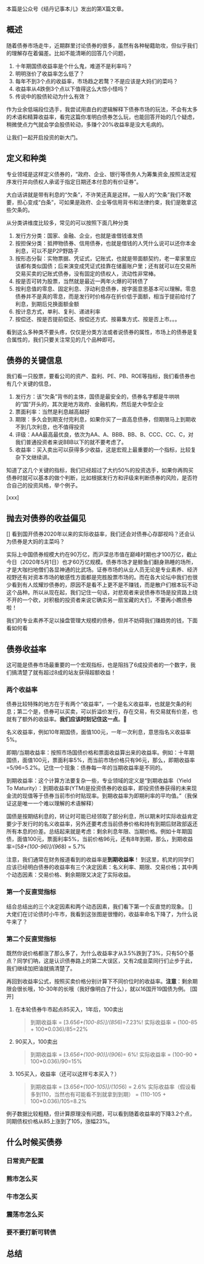 ```

```

本篇是公众号《结丹记事本儿》发出的第X篇文章。

## 概述
随着债券市场走牛，近期群里讨论债券的很多，虽然有各种秘籍助攻，但似乎我们的理解存在着偏差。比如不能清晰的回答几个问题，

1. 十年期国债收益率是个什么鬼，难道不是利率吗？
1. 明明涨价了收益率怎么低了？
1. 每年不到3个点的收益率，市场趋之若鹜？不是应该是大妈们的菜吗？
1. 收益率从4跌倒3个点以下值得这么大惊小怪吗？
1. 传说中的股债轮动为什么有效？

作为业余低端段位选手，我尝试用直白的逻辑解释下债券市场的玩法，不会有太多的术语和精算收益率，看完这篇你准明白债券怎么玩，也能回答开始的几个疑虑，稍微使点力气就会学会股债轮动，多赚个20%收益率是没大毛病的。

让我们一起开启投资的新大门。

## 定义和种类
专业领域是这样定义债券的，“政府、企业、银行等债务人为筹集资金,按照法定程序发行并向债权人承诺于指定日期还本付息的有价证券”。

大白话讲就是带有利息的“欠条”，不许笑还真是这样。一般人的“欠条”我们不敢要，担心变成“白条”，可如果是政府、企业等信用背书和法律约束，我们是敢拿这些欠条的。

从分类讲维度比较多，常见的可以按照下面几种分类

1. 发行方分类：国家、金融、企业，也就是谁借钱谁发债
1. 按担保分类：抵押物债券、信用债券，也就是借钱的人凭什么说可以还你本金利息，可以不是P2P野路子
1. 按形态分裂：实物票据、凭证式，记账式，也就是带面额契约，老一辈家里应该都有类似国债；后来演变成凭证式挂靠在储蓄账户里；还有就可以在交易所交易买卖的记账式债券，没有固定的债权人，流动性非常棒。
1. 按是否可转为股票，当然就是最近一两年火爆的可转债了
1. 按利息值的零息、固定利息、浮动利息债券，按字面意思基本可以理解。零息债券并不是真的零息，而是发行时价格存在折价低于面额，相当于提前给付了利息，到期后兑换面额金额
1. 按计息方式，单利、复利、递进利率
1. 按偿还、按是否提前偿还、按偿还方式、按募集方式、按是否上市。。。

看到这么多种类不要头疼，仅仅是分类方法或者说债券的属性，市场上的债券是复合属性的，我们只要关注常见的几个品种即可。

## 债券的关键信息
我们看一只股票，要看公司的资产、盈利、PE、PB、ROE等指标，我们看债券也有几个关键的信息，

1. 发行方：该“欠条”背书的主体，国债是最安全的，债券名字都是牛哄哄的“国”开头的，其次是地方政府、金融机构，然后是大中型企业
1. 票面利率：当然是利息越高越好
1. 期限：多久会到期支付完利息，如果你买了一直高息债券，但期限马上到期收不到几次利息，也不值得投资
1. 评级：AAA最高最优良，依次为AA、A、BBB、BB、B、CCC、CC、C，对我们普通投资者来说BBB以下的就不要考虑了。
1. 收益率：买入卖出可以获得多少收益，这是宏观上最重要的一个指标，比较复杂下文继续讲。

知道了这几个关键的指标，我们已经超过了大约50%的投资选手，如果你再购买债券时就可以基本的做个判断，比如根据发行方和评级来判断债券的风险，是否符合自己的投资风格，举个例子。

[xxx]

## 抛去对债券的收益偏见
[]
看到国开债券2020年以来的实际收益率，我们还会对债券心存鄙视吗？还会认为债券是大妈的主菜吗？

实际上中国债券规模大约在90万亿，而沪深总市值在巅峰时期也才100万亿，截止今日（2020年5月1日）也才60万亿规模。债券市场才是鲸鱼们翻身熟睡的场所，才是大咖扫地僧们各显神通的比武场。证券市场的从业人员无论是专业素养、经济视野还有对资本市场的敏感性方面都是完胜股票市场的。而在各大论坛中我们也很少看到有人炫耀炒债券的，原因不是看不上更不是不赚钱，而是散户们根本玩不动这个品种。所以从现在起，我们记住一句话，对悲观者来说债券市场是投资路上绕不开的一个砍，对积极的投资者来说它确实另一扇宝藏的大们，不要再小瞧债券啦！

我们的专业素养不足以操盘管理大规模的债券，但并不妨碍我们赚趋势的钱，下面看如何看

## 债券收益率
这可能是债券市场最重要的一个宏观指标，也是阻挡了6成投资者的一个数字，我们搞清楚了就有超过8成的站友获得超额收益！

### 两个收益率
债券比较特殊的地方在于有两个“收益率”，一个是名义收益率，也就是欠条的利息；第二个是，债券可以买卖，可以折溢价发行，存在交易，有交易就有价差，也就有了额外的收益率。**我们应该时刻记住这一点**。🤑

名义收益率，例如10年期国债，面值100元，一年一次利息，意思指名义收益率5%。

即期/当期收益率：按照市场国债价格和票面收益算出来的收益率。例如：十年期国债，面值100元，票面利率5%，而当前市场价格只有96元，那么，即期收益率=5/96=5.2%。记住一个现象：债券每一年的当期收益率是不同的。

到期收益率：这个计算方法要复杂一些，专业领域的定义是“到期收益率（Yield To Maturity）：到期收益率(YTM)是投资债券的收益率，即投资债券获得的未来现金流的现值等于债券当前市价时贴现率。到期收益率为即期利率的平均值。”（我保证这是唯一一个难以理解的术语解释）

国债是按期结利息的，转让时可能已经领取了部分利息，所以期末时实际收益肯定要少于发行时的名义收益率，另外还要考虑当前债券价格和持有到期后财政部返还所有本息的价差。总结起来就是考虑：剩余利息年限、当期价格。例如十年期国债，面值100元，票面利率5%，当前价格96元，还有8年到期，那么，到期收益率=[5*8+(100-96)]/(96*8) = 5.7%

注意，我们通常在财务报道看到的收益率是**到期收益率**！ 到这里，机灵的同学们应该已经明白债券的收益率有三个决定因素：名义利率、期限、交易价格；其中两个动态因素：交易价格、剩余期限又决定了实际收益。

### 第一个反直觉指标
结合总结出的三个决定因素和两个动态因素，我们看下第一个反直觉的现象。
[]
大佬们在讨论债时小牛市，我看到这张图是很懵的，收益率命名下降了，为什么说牛来了？

### 第二个反直觉指标
既然你说价格都涨了那么多了，为什么收益率才从3.5%跌到了3%，只有50个基点？同学们呐，这是认识债券路上的第二大误区，又有2成韭菜同行们止步于此，我们继续加把油就搞清楚了。

再回到收益率公式，按照买卖价格分别计算下不同价位时的收益率。**注意**：剩余期限会很长哦，10-30年的长哦（我好像明白了什么），就以16国开19国债为例。
[国开]

1. 在本轮债券牛市起点85买入，1年后，100卖出
    > 到期收益率 = [3.65*6+(100-85)]/(85*6)=7.23%!
    > 实际收益率 = (100-85 + 100*0.036)/85=22%
1. 90买入，100卖出
    > 到期收益率 = [3.65*6+(100-90)]/(90*6)= 6%!
    > 实际收益率 = (100-90 + 100*0.036)/90=15%
1. 105买入，收益率（还可以这样亏本买入？）
    > 到期收益率 = [3.65*6+(100-105)]/(105*6) = 2.6%
    > 实际收益率（假设看多到110，当然也有可能看不到就拿到到期） = (110-105 + 100*0.036)/105=8.2%

例子数据比较粗糙，但计算原理没有问题，可以看到随着收益率的下降3.2个点，同期债权价格从85上涨到了105，涨幅23%。

## 什么时候买债券

### 日常资产配置
### 熊市怎么买
### 牛市怎么买
### 震荡市怎么买
### 要不要打新可转债

## 总结
